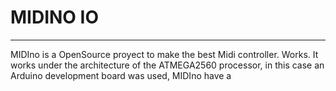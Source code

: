 # MIDINO IO
***
MIDIno is a OpenSource proyect to make the best Midi controller. Works. It works under the architecture of the ATMEGA2560 processor, in this case an Arduino development board was used, MIDIno have a
<!--stackedit_data:
eyJoaXN0b3J5IjpbMjI0NTUwMDMsMjEzMzIxOTQxNl19
-->